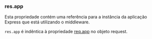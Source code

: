 <h3 id='res.app'>res.app</h3>

Esta propriedade contém uma referência para a instância da aplicação Express que está utilizando o middleware.

`res.app` é indêntica à propriedade [req.app](#req.app) no objeto request.
